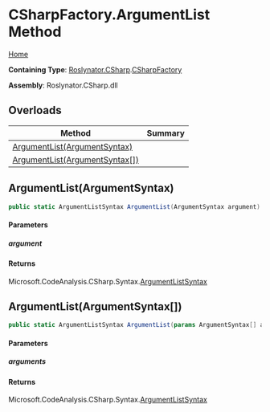 # CSharpFactory\.ArgumentList Method

[Home](../../../../README.md)

**Containing Type**: [Roslynator.CSharp](../../README.md)\.[CSharpFactory](../README.md)

**Assembly**: Roslynator\.CSharp\.dll

## Overloads

| Method | Summary |
| ------ | ------- |
| [ArgumentList(ArgumentSyntax)](#Roslynator_CSharp_CSharpFactory_ArgumentList_Microsoft_CodeAnalysis_CSharp_Syntax_ArgumentSyntax_) | |
| [ArgumentList(ArgumentSyntax\[\])](#Roslynator_CSharp_CSharpFactory_ArgumentList_Microsoft_CodeAnalysis_CSharp_Syntax_ArgumentSyntax___) | |

## ArgumentList\(ArgumentSyntax\)<a name="Roslynator_CSharp_CSharpFactory_ArgumentList_Microsoft_CodeAnalysis_CSharp_Syntax_ArgumentSyntax_"></a>

```csharp
public static ArgumentListSyntax ArgumentList(ArgumentSyntax argument)
```

#### Parameters

##### argument





#### Returns

Microsoft\.CodeAnalysis\.CSharp\.Syntax\.[ArgumentListSyntax](https://docs.microsoft.com/en-us/dotnet/api/microsoft.codeanalysis.csharp.syntax.argumentlistsyntax)

## ArgumentList\(ArgumentSyntax\[\]\)<a name="Roslynator_CSharp_CSharpFactory_ArgumentList_Microsoft_CodeAnalysis_CSharp_Syntax_ArgumentSyntax___"></a>

```csharp
public static ArgumentListSyntax ArgumentList(params ArgumentSyntax[] arguments)
```

#### Parameters

##### arguments





#### Returns

Microsoft\.CodeAnalysis\.CSharp\.Syntax\.[ArgumentListSyntax](https://docs.microsoft.com/en-us/dotnet/api/microsoft.codeanalysis.csharp.syntax.argumentlistsyntax)

